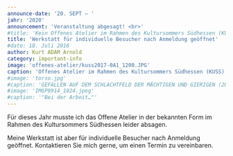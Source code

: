 ```yaml
---
announce-date: '20. SEPT – '
jahr: '2020'
announcement: 'Veranstaltung abgesagt! <br>'
#title: 'Kein Offenes Atelier im Rahmen des Kultursommers Südhessen (KUSS)'
title: 'Werkstatt für individuelle Besucher nach Anmeldung geöffnet'
#date: 18. Juli 2016
author: Kurt ADAM Arnold
category: important-info
image: 'offenes-atelier/kuss2017-0A1_1200.JPG'
caption: 'Offenes Atelier im Rahmen des Kultursommers Südhessen (KUSS)'
#image: 'torso.jpg'
#caption: 'GEFALLEN AUF DEM SCHLACHTFELD DER MÄCHTIGEN UND GIERIGEN (2016), gearbeitet aus drei mitteinander verbundenen Fichtestämmen'
#image: 'IMGP8914_1024.jpeg'
#caption: '"Bei der Arbeit…"'
---
```


Für dieses Jahr musste ich das Offene Atelier in der bekannten Form im Rahmen des Kultursommers Südhessen leider absagen. 

Meine Werkstatt ist aber für individuelle Besucher nach Anmeldung geöffnet. Kontaktieren Sie mich gerne, um einen Termin zu vereinbaren.

